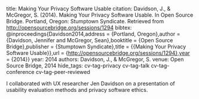 title: Making Your Privacy Software Usable
citation: Davidson, J., & McGregor, S. (2014). Making Your Privacy Software Usable. In Open Source Bridge. Portland, Oregon: Stumptown Syndicate. Retrieved from http://opensourcebridge.org/sessions/1294
bibtex: @inproceedings{Davidson2014,address = {Portland, Oregon},author = {Davidson, Jennifer and McGregor, Sean},booktitle = {Open Source Bridge},publisher = {Stumptown Syndicate},title = {{Making Your Privacy Software Usable}},url = {http://opensourcebridge.org/sessions/1294},year = {2014}}
year: 2014
authors: Davidson, J., & McGregor, S.
venue: Open Source Bridge, 2014
hide_tags: cv-tag-privacy cv-tag-talk cv-tag-conference cv-tag-peer-reviewed

I collaborated with UX researcher Jen Davidson on a presentation of usability evaluation methods and privacy software ethics.
